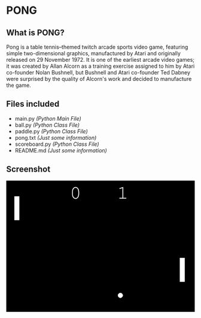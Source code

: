 # PONG
## What is PONG?

Pong is a table tennis–themed twitch arcade sports video game, featuring simple two-dimensional graphics, manufactured by Atari and originally released on 29 November 1972. It is one of the earliest arcade video games; it was created by Allan Alcorn as a training exercise assigned to him by Atari co-founder Nolan Bushnell, but Bushnell and Atari co-founder Ted Dabney were surprised by the quality of Alcorn's work and decided to manufacture the game.
## Files included

- main.py _(Python Main File)_
- ball.py _(Python Class File)_
- paddle.py _(Python Class File)_
- pong.txt _(Just some information)_
- scoreboard.py _(Python Class File)_
- README.md _(Just some information)_

## Screenshot

![PongGameScreenshot](Images/Screenshots/PongGameScreenshot.png)
